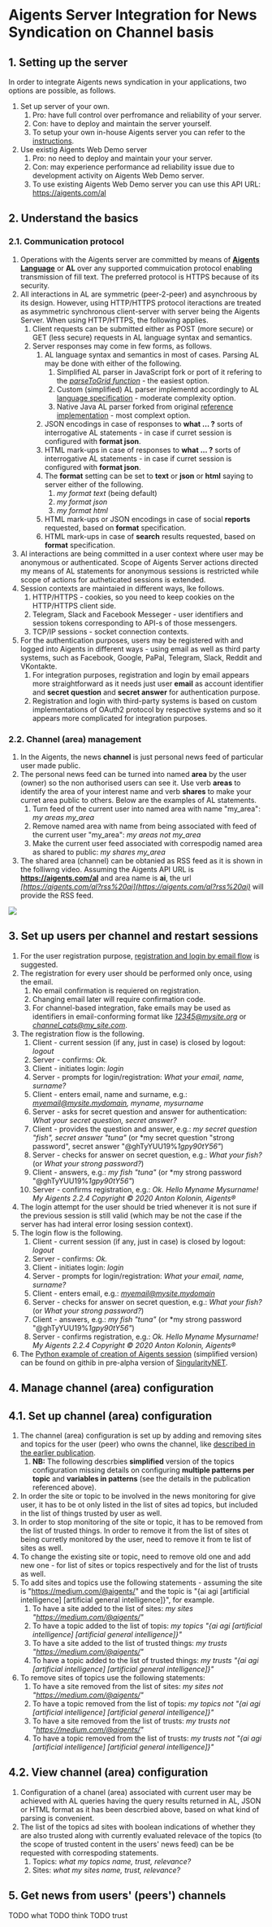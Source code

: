 # Aigents Server Integration for News Syndication on Channel basis

## 1. Setting up the server

In order to integrate Aigents news syndication in your applications, two options are possible, as follows.

1. Set up server of your own.
	1. Pro: have full control over perfromance and reliability of your server.
	1. Con: have to deploy and maintain the server yourself. 
	1. To setup your own in-house Aigents server you can refer to the [instructions](https://aigents.com/download/latest/readme.html).
1. Use existig Aigents Web Demo server
	1. Pro: no need to deploy and maintain your your server.
	1. Con: may experience performance ad reliability issue due to development activity on Aigents Web Demo server.  
	1. To use existing Aigents Web Demo server you can use this API URL: https://aigents.com/al 

## 2. Understand the basics

### 2.1. Communication protocol

1. Operations with the Aigents server are committed by means of [**Aigents Language**](papers/2015/ZONT-2015-Agent-Language-Kolonin.pdf) or **AL** over any supported commuication protocol enabling transmission of fill text. The preferred protocol is HTTPS because of its security.     
1. All interactions in AL are symmetric (peer-2-peer) and asynchroous by its design. However, using HTTP/HTTPS protocol iteractions are treated as asymmetric synchronous client-server with server being the Aigents Server. When using HTTP/HTTPS, the following applies.
	1. Client requests can be submitted either as POST (more secure) or GET (less secure) requests in AL language syntax and semantics.
	1. Server responses may come in few forms, as follows.
		1. AL language syntax and semantics in most of cases. Parsing AL may be done with either of the following.
			1. Simplified AL parser in JavaScript fork or port of it refering to the *[parseToGrid function](https://github.com/aigents/aigents-java/blob/master/html/ui/aigents-al.js#L528)* - the easiest option.
			1. Custom (simplified) AL parser implementd accordingly to AL [language specification](papers/2015/ZONT-2015-Agent-Language-Kolonin.pdf) - moderate complexity option.
			1. Native Java AL parser forked from original [reference implementation](https://github.com/aigents/aigents-java/blob/master/src/main/java/net/webstructor/al/Reader.java#L521) - most complext option. 
		1. JSON encodings in case of responses to **what ... ?** sorts of interrogative AL statements - in case if curret session is configured with **format json**.
		1. HTML mark-ups in case of responses to **what ... ?** sorts of interrogative AL statements - in case if curret session is configured with **format json**.
		1. The **format** setting can be set to **text** or **json** or **html** saying to server either of the following.
			1. *my format text* (being default)
			1. *my format json*
			1. *my format html*
		1. HTML mark-ups or JSON encodings in case of social **reports** requested, based on **format** specification.
		1. HTML mark-ups in case of **search** results requested, based on **format** specification.
1. Al interactions are being committed in a user context where user may be anonymous or authenticated. Scope of Aigents Server actions directed my means of AL statements for anonymous sessions is restricted while scope of actions for autheticated sessions is extended.
1. Session contexts are maintaied in different ways, lke follows.
	1. HTTP/HTTPS - cookies, so you need to keep cookies on the HTTP/HTTPS client side.  
	1. Telegram, Slack and Facebook Messeger - user identifiers and session tokens corresponding to API-s of those messengers.
	1. TCP/IP sessions - socket connection contexts.
1. For the authentication purposes, users may be registered with and logged into Aigents in different ways - using email as well as third party systems, such as Facebook, Google, PaPal, Telegram, Slack, Reddit and VKontakte.
	1. For integration purposes, registration and login by email appears more straightforward as it needs just user **email** as account identifier and **secret question** and **secret answer** for authentication purpose.
	1. Registration and login with third-party systems is based on custom implementations of OAuth2 protocol by respective systems and so it appears more complicated for integration purposes.  

### 2.2. Channel (area) management

1. In the Aigents, the news **channel** is just personal news feed of particular user made public. 
1. The personal news feed can be turned into named **area** by the user (owner) so the non authorised users can see it. Use verb **areas** to identify the area of your interest name and verb **shares** to make your curret area public to others. Below are the examples of AL statements.
	1. Turn feed of the current user into named area with name "my_area": *my areas my_area*
	1. Remove named area with name from being associated with feed of the current user "my_area": *my areas not my_area*	
	1. Make the current user feed associated with correspodig named area as shared to public: *my shares my_area*
1. The shared area (channel) can be obtanied as RSS feed as it is shown in the folliwng video. Assuming the Aigents API URL is **https://aigents.com/al** and area name is **ai**, the url *[https://aigents.com/al?rss%20ai](https://aigents.com/al?rss%20ai)* will provide the RSS feed.

[![](http://img.youtube.com/vi/8r_vmlkFKfI/0.jpg)](http://www.youtube.com/watch?v=8r_vmlkFKfI "")

## 3. Set up users per channel and restart sessions 

1. For the user registration purpose, [registration and login by email flow](https://github.com/aigents/aigents-java/blob/master/test.out) is suggested.
1. The registration for every user should be performed only once, using the email.
	1. No email confirmation is requiered on registration.
	1. Changing email later will require confirmation code.
	1. For channel-based integration, fake emails may be used as identifiers in email-conforming format like *12345@mysite.org* or *channel_cats@my_site.com*. 
1. The registration flow is the following.
	1. Client - current session (if any, just in case) is closed by logout: *logout*
	1. Server - confirms: *Ok.*
	1. Client - initiates login: *login*
	1. Server - prompts for login/registration: *What your email, name, surname?*
	1. Client - enters email, name and surname, e.g.: *myemail@mysite.mydomain, myname, mysurname* 
	1. Server - asks for secret question and answer for authentication: *What your secret question, secret answer?*
	1. Client - provides the question and answer, e.g.: *my secret question "fish", secret answer "tuna"* (or *my secret question "strong password", secret answer "@ghTyYUU19%*1gpy90tY56"*)
	1. Server - checks for answer on secret question, e.g.: *What your fish?* (or *What your strong password?*)
	1. Client - answers, e.g.: *my fish "tuna"* (or *my strong password "@ghTyYUU19%*1gpy90tY56"*)
	1. Server - confirms registration, e.g.: *Ok. Hello Myname Mysurname! My Aigents 2.2.4 Copyright © 2020 Anton Kolonin, Aigents®*
1. The login attempt for the user should be tried whenever it is not sure if the previous session is still valid (which may be not the case if the server has had interal error losing session context).
1. The login flow is the following.
	1. Client - current session (if any, just in case) is closed by logout: *logout*
	1. Server - confirms: *Ok.*
	1. Client - initiates login: *login*
	1. Server - prompts for login/registration: *What your email, name, surname?*
	1. Client - enters email, e.g.: *myemail@mysite.mydomain* 
	1. Server - checks for answer on secret question, e.g.: *What your fish?* (or *What your strong password?*)
	1. Client - answers, e.g.: *my fish "tuna"* (or *my strong password "@ghTyYUU19%*1gpy90tY56"*)
	1. Server - confirms registration, e.g.: *Ok. Hello Myname Mysurname! My Aigents 2.2.4 Copyright © 2020 Anton Kolonin, Aigents®*
1. The [Python example of creation of Aigents session](https://github.com/akolonin/singnet/blob/master/agent/adapters/aigents/__init__.py#L73) (simplified version) can be found on githib in pre-alpha version of [SingularityNET](https://github.com/singnet/).

## 4. Manage channel (area) configuration

## 4.1. Set up channel (area) configuration

1. The channel (area) configuration is set up by adding and removing sites and topics for the user (peer) who owns the channel, like [described in the earlier publication](https://medium.com/@aigents/aigents-news-monitoring-tips-and-tricks-ab8d2ede2fa5).
	1. **NB:** The following descrbies **simplified** version of the topics configuration missing details on configuring **multiple patterns per topic** and **variables in patterns** (see the details in the publication referenced above).
1. In order the site or topic to be involved in the news monitoring for give user, it has to be ot only listed in the list of sites ad topics, but included in the list of things trusted by user as well.
1. In order to stop monitoring of the site or topic, it has to be removed from the list of trusted things. In order to remove  it from the list of sites ot being curretly monitored by the user, need to remove it from te list of sites as well.
1. To change the existing site or topic, need to remove old one and add new one - for list of sites or topics respectively and for the list of trusts as well.
1. To add sites and topics use the following statements - assuming the site is "https://medium.com/@aigents/" and the topic is "{ai agi [artificial intelligence] [artificial general intelligence]}", for example. 
	1. To have a site added to the list of sites: *my sites "https://medium.com/@aigents/"* 
	1. To have a topic added to the list of topis: *my topics "{ai agi [artificial intelligence] [artificial general intelligence]}"*
	1. To have a site added to the list of trusted things: *my trusts "https://medium.com/@aigents/"* 
	1. To have a topic added to the list of trusted things: *my trusts "{ai agi [artificial intelligence] [artificial general intelligence]}"*
1. To remove sites of topics use the following statements: 
	1. To have a site removed from the list of sites: *my sites not "https://medium.com/@aigents/"* 
	1. To have a topic removed from the list of topis: *my topics not "{ai agi [artificial intelligence] [artificial general intelligence]}"*
	1. To have a site removed from the list of trusts: *my trusts not "https://medium.com/@aigents/"* 
	1. To have a topic removed from the list of trusts: *my trusts not "{ai agi [artificial intelligence] [artificial general intelligence]}"*

## 4.2. View channel (area) configuration

1. Configuration of a chanel (area) associated with current user may be achieved with AL queries having the query results returned in AL, JSON or HTML format as it has been descrbied above, based on what kind of parsing is convenient. 
1. The list of the topics ad sites with boolean indications of whether they are also trusted along with currently evaluated relevace of the topics (to the scope of trusted content in the users' news feed) can be be requested with correspoding statements.
	1. Topics: *what my topics name, trust, relevance?*
	1. Sites: *what my sites name, trust, relevance?*   

## 5. Get news from users' (peers') channels

TODO what
TODO think
TODO trust


